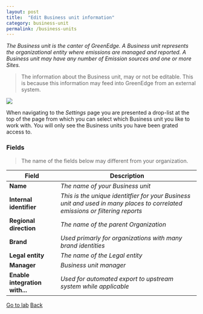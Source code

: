 ```yaml
---
layout: post
title:  "Edit Business unit information"
category: business-unit
permalink: /business-units
---
```


*The Business unit is the canter of GreenEdge. A Business unit represents the organizational entity where emissions are managed and reported. A Business unit may have any number of Emission sources and one or more Sites.*

> The information about the Business unit, may or not be editable. This is because this information may feed into GreenEdge from an external system. 

<img src="assets/images/business-unit-1.png">

When navigating to the *Settings* page you are presented a drop-list at the top of the page from which you can select which Business unit you like to work with. You will only see the Business units you have been grated access to.

### Fields
> The name of the fields below may different from your organization.

| Field      | Description |
| ----------- | ----------- |
| **Name** | *The name of your Business unit* |
| **Internal identifier**   | *This is the unique identitfier for your Business unit and used in many places to correlated emissions or filtering reports* |
| **Regional direction** | *The name of the parent Organization* |
| **Brand** | *Used primarly for organizations with many brand identities* |
| **Legal entity** | *The name of the Legal entity* |
| **Manager** | *Business unit manager* |
| **Enable integration with...** | *Used for automated export to upstream system while applicable* |



<a class="offset-4 btn btn-success btn-lg" href="/business-unit-lab" role="button">Go to lab</a>
<a class="btn btn-info btn-lg" href="/" role="button">Back</a>